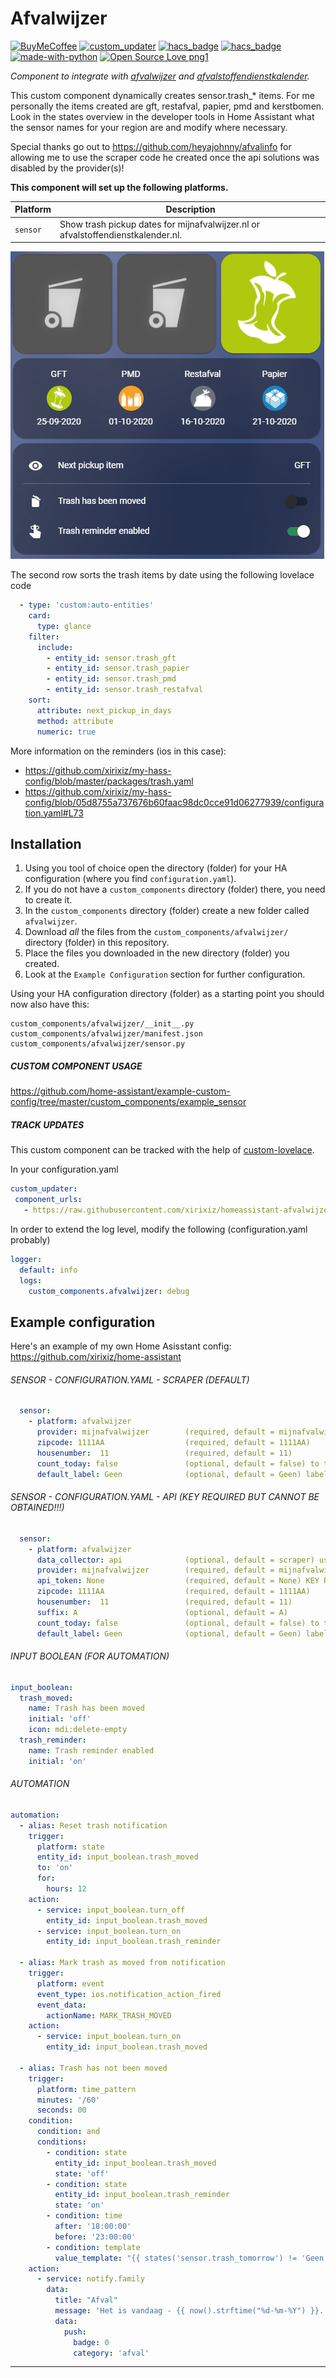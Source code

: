 # Afvalwijzer

[![BuyMeCoffee][buymecoffeebedge]][buymecoffee]
[![custom_updater][customupdaterbadge]][customupdater]
[![hacs_badge](https://img.shields.io/badge/HACS-Default-orange.svg)](https://github.com/custom-components/hacs)
[![hacs_badge](https://img.shields.io/badge/HACS-Custom-orange.svg)](https://github.com/custom-components/hacs)
[![made-with-python](https://img.shields.io/badge/Made%20with-Python-1f425f.svg)](https://www.python.org/)
[![Open Source Love png1](https://badges.frapsoft.com/os/v1/open-source.png?v=103)](https://github.com/ellerbrock/open-source-badges/)

_Component to integrate with [afvalwijzer][afvalwijzer] and [afvalstoffendienstkalender][afvalstoffendienstkalender]._

This custom component dynamically creates sensor.trash_* items. For me personally the items created are gft, restafval, papier, pmd and kerstbomen. Look in the states overview in the developer tools in Home Assistant what the sensor names for your region are and modify where necessary.

Special thanks go out to https://github.com/heyajohnny/afvalinfo for allowing me to use the scraper code he created once the api solutions was disabled by the provider(s)!

**This component will set up the following platforms.**

Platform | Description
-- | --
`sensor` | Show trash pickup dates for mijnafvalwijzer.nl or afvalstoffendienstkalender.nl.

![example][exampleimg1]

The second row sorts the trash items by date using the following lovelace code
```yaml
  - type: 'custom:auto-entities'
    card:
      type: glance
    filter:
      include:
        - entity_id: sensor.trash_gft
        - entity_id: sensor.trash_papier
        - entity_id: sensor.trash_pmd
        - entity_id: sensor.trash_restafval
    sort:
      attribute: next_pickup_in_days
      method: attribute
      numeric: true
```

More information on the reminders (ios in this case):
- https://github.com/xirixiz/my-hass-config/blob/master/packages/trash.yaml
- https://github.com/xirixiz/my-hass-config/blob/05d8755a737676b60faac98dc0cce91d06277939/configuration.yaml#L73

## Installation

1. Using you tool of choice open the directory (folder) for your HA configuration (where you find `configuration.yaml`).
2. If you do not have a `custom_components` directory (folder) there, you need to create it.
3. In the `custom_components` directory (folder) create a new folder called `afvalwijzer`.
4. Download _all_ the files from the `custom_components/afvalwijzer/` directory (folder) in this repository.
5. Place the files you downloaded in the new directory (folder) you created.
6. Look at the `Example Configuration` section for further configuration.

Using your HA configuration directory (folder) as a starting point you should now also have this:

```text
custom_components/afvalwijzer/__init__.py
custom_components/afvalwijzer/manifest.json
custom_components/afvalwijzer/sensor.py
```

##### CUSTOM COMPONENT USAGE
https://github.com/home-assistant/example-custom-config/tree/master/custom_components/example_sensor

##### TRACK UPDATES
This custom component can be tracked with the help of [custom-lovelace](https://github.com/ciotlosm/custom-lovelace).

In your configuration.yaml

```yaml
custom_updater:
 component_urls:
   - https://raw.githubusercontent.com/xirixiz/homeassistant-afvalwijzer/master/custom_updater.json
```

In order to extend the log level, modify the following (configuration.yaml probably)

```yaml
logger:
  default: info
  logs:
    custom_components.afvalwijzer: debug
```

## Example configuration

Here's an example of my own Home Asisstant config: https://github.com/xirixiz/home-assistant

###### SENSOR - CONFIGURATION.YAML - SCRAPER (DEFAULT)
```yaml
  sensor:
    - platform: afvalwijzer
      provider: mijnafvalwijzer        (required, default = mijnafvalwijzer) either choose mijnafvalwijzer or afvalstoffendienstkalender
      zipcode: 1111AA                  (required, default = 1111AA)
      housenumber:  11                 (required, default = 11)
      count_today: false               (optional, default = false) to take or not to take Today into account in the next pickup.
      default_label: Geen              (optional, default = Geen) label if no date found
```


###### SENSOR - CONFIGURATION.YAML - API (KEY REQUIRED BUT CANNOT BE OBTAINED!!!)
```yaml
  sensor:
    - platform: afvalwijzer
      data_collector: api              (optional, default = scraper) use the api to collect the data (KEY REQUIRED BUT CANNOT BE OBTAINED!!!)
      provider: mijnafvalwijzer        (required, default = mijnafvalwijzer) either choose mijnafvalwijzer or afvalstoffendienstkalender
      api_token: None                  (required, default = None) KEY REQUIRED BUT CANNOT BE OBTAINED!!!
      zipcode: 1111AA                  (required, default = 1111AA)
      housenumber:  11                 (required, default = 11)
      suffix: A                        (optional, default = A)
      count_today: false               (optional, default = false) to take or not to take Today into account in the next pickup.
      default_label: Geen              (optional, default = Geen) label if no date found
```

###### INPUT BOOLEAN (FOR AUTOMATION)
```yaml
input_boolean:
  trash_moved:
    name: Trash has been moved
    initial: 'off'
    icon: mdi:delete-empty
  trash_reminder:
    name: Trash reminder enabled
    initial: 'on'
```

###### AUTOMATION
```yaml
automation:
  - alias: Reset trash notification
    trigger:
      platform: state
      entity_id: input_boolean.trash_moved
      to: 'on'
      for:
        hours: 12
    action:
      - service: input_boolean.turn_off
        entity_id: input_boolean.trash_moved
      - service: input_boolean.turn_on
        entity_id: input_boolean.trash_reminder

  - alias: Mark trash as moved from notification
    trigger:
      platform: event
      event_type: ios.notification_action_fired
      event_data:
        actionName: MARK_TRASH_MOVED
    action:
      - service: input_boolean.turn_on
        entity_id: input_boolean.trash_moved

  - alias: Trash has not been moved
    trigger:
      platform: time_pattern
      minutes: '/60'
      seconds: 00
    condition:
      condition: and
      conditions:
        - condition: state
          entity_id: input_boolean.trash_moved
          state: 'off'
        - condition: state
          entity_id: input_boolean.trash_reminder
          state: 'on'
        - condition: time
          after: '18:00:00'
          before: '23:00:00'
        - condition: template
          value_template: "{{ states('sensor.trash_tomorrow') != 'Geen' }}"
    action:
      - service: notify.family
        data:
          title: "Afval"
          message: 'Het is vandaag - {{ now().strftime("%d-%m-%Y") }}. Afvaltype(n): {{ states.sensor.trash_tomorrow.state }} wordt opgehaald op: {{ (as_timestamp(now()) + (24*3600)) | timestamp_custom("%d-%m-%Y", True) }}!'
          data:
            push:
              badge: 0
              category: 'afval'
```

***

[exampleimg1]: afvalwijzer-lovelace.png
[exampleimg2]: afvalwijzer_lovelace.png
[buymecoffee]: https://www.buymeacoffee.com/xirixiz
[buymecoffeebedge]: https://camo.githubusercontent.com/cd005dca0ef55d7725912ec03a936d3a7c8de5b5/68747470733a2f2f696d672e736869656c64732e696f2f62616467652f6275792532306d6525323061253230636f666665652d646f6e6174652d79656c6c6f772e737667
[afvalwijzer]: https://mijnafvalwijzer.nl
[afvalstoffendienstkalender]: http://afvalstoffendienstkalender.nl
[customupdater]: https://github.com/custom-components/custom_updater
[customupdaterbadge]: https://img.shields.io/badge/custom__updater-true-success.svg
